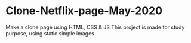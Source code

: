 # Clone-Netflix-page-May-2020
Make a clone page using HTML, CSS & JS
This project is made for study purpose, using static simple images.
